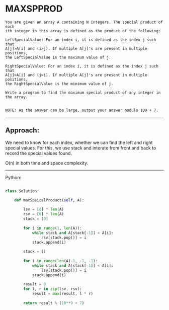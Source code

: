 # MAXSPPROD

    You are given an array A containing N integers. The special product of each
    ith integer in this array is defined as the product of the following:

    LeftSpecialValue: For an index i, it is defined as the index j such that
    A[j]>A[i] and (i>j). If multiple A[j]'s are present in multiple positions,
    the LeftSpecialValue is the maximum value of j.

    RightSpecialValue: For an index i, it is defined as the index j such that
    A[j]>A[i] and (j>i). If multiple A[j]'s are present in multiple positions,
    the RightSpecialValue is the minimum value of j.

    Write a program to find the maximum special product of any integer in the array.


    NOTE: As the answer can be large, output your answer modulo 109 + 7.


---

## Approach:

We need to know for each index, whether we can find the left and right special
values. For this, we use stack and interate from front and back to record the
special values found.

O(n) in both time and space complexity.

---

Python:

```python

class Solution:

    def maxSpeicalProduct(self, A):
        
        lsv = [0] * len(A)
        rsv = [0] * len(A)
        stack = [0]
        
        for i in range(1, len(A)):
            while stack and A[stack[-1]] < A[i]:
                rsv[stack.pop()] = i
            stack.append(i)
        
        stack = []
        
        for i in range(len(A)-1, -1, -1):
            while stack and A[stack[-1]] < A[i]:
                lsv[stack.pop()] = i
            stack.append(i)
        
        result = 0
        for l, r in zip(lsv, rsv):
            result = max(result, l * r)
        
        return result % (10**9 + 7)
```
